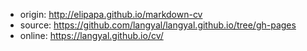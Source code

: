 - origin: http://elipapa.github.io/markdown-cv
- source: https://github.com/langyal/langyal.github.io/tree/gh-pages
- online: https://langyal.github.io/cv/
